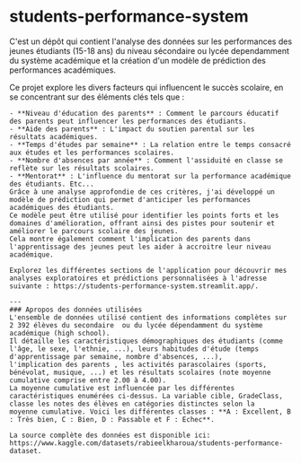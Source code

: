 # students-performance-system
C'est un dépôt qui contient l'analyse des données sur les performances des jeunes étudiants (15-18 ans) du niveau sécondaire ou lycée dependamment du système académique et la création d'un modèle de prédiction des performances académiques.

 Ce projet explore les divers facteurs qui influencent le succès scolaire, en se concentrant sur des éléments clés tels que :

    - **Niveau d'éducation des parents** : Comment le parcours éducatif des parents peut influencer les performances des étudiants.
    - **Aide des parents** : L'impact du soutien parental sur les résultats académiques.
    - **Temps d'études par semaine** : La relation entre le temps consacré aux études et les performances scolaires.
    - **Nombre d'absences par année** : Comment l'assiduité en classe se reflète sur les résultats scolaires.
    - **Mentorat** : L'influence du mentorat sur la performance académique des étudiants. Etc...
    Grâce à une analyse approfondie de ces critères, j'ai développé un modèle de prédiction qui permet d'anticiper les performances académiques des étudiants. 
    Ce modèle peut être utilisé pour identifier les points forts et les domaines d'amélioration, offrant ainsi des pistes pour soutenir et améliorer le parcours scolaire des jeunes.
    Cela montre également comment l'implication des parents dans l'apprentissage des jeunes peut les aider à accroitre leur niveau académique.

    Explorez les différentes sections de l'application pour découvrir mes analyses exploratoires et prédictions personnalisées à l'adresse suivante : https://students-performance-system.streamlit.app/.

    ---
    ### Apropos des données utilisées
    L'ensemble de données utilisé contient des informations complètes sur 2 392 élèves du secondaire  ou du lycée dépendamment du système académique (high school).
    Il détaille les caractéristiques démographiques des étudiants (comme l'âge, le sexe, l'ethnie, ...), leurs habitudes d'étude (temps d'apprentissage par semaine, nombre d'absences, ...), 
    l'implication des parents , les activités parascolaires (sports, bénévolat, musique, ...) et les résultats scolaires (note moyenne cumulative comprise entre 2.00 à 4.00). 
    La moyenne cumulative est influencée par les différentes caractéristiques enumérées ci-dessus. La variable cible, GradeClass, classe les notes des élèves en catégories distinctes selon la
    moyenne cumulative. Voici les différentes classes : **A : Excellent, B : Très bien, C : Bien, D : Passable et F : Echec**.

    La source complète des données est disponible ici: https://www.kaggle.com/datasets/rabieelkharoua/students-performance-dataset.
